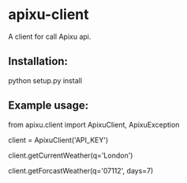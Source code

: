 apixu-client
========

A client for call Apixu api.

Installation:
-------------------
python setup.py install


Example usage:
-------------------

from apixu.client import ApixuClient, ApixuException

client = ApixuClient('API_KEY')

client.getCurrentWeather(q='London')

client.getForcastWeather(q='07112', days=7)

